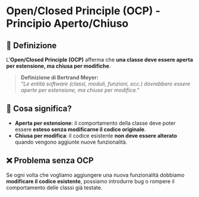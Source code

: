 # **Open/Closed Principle (OCP) - Principio Aperto/Chiuso**

## **📌 Definizione**
L'**Open/Closed Principle (OCP)** afferma che **una classe deve essere aperta per estensione, ma chiusa per modifiche**.

> **Definizione di Bertrand Meyer:**  
> *"Le entità software (classi, moduli, funzioni, ecc.) dovrebbero essere aperte per estensione, ma chiuse per modifica."*

## **🔹 Cosa significa?**
- **Aperta per estensione**: il comportamento della classe deve poter essere **esteso senza modificarne il codice originale**.
- **Chiusa per modifica**: il codice esistente **non deve essere alterato** quando vengono aggiunte nuove funzionalità.

## **❌ Problema senza OCP**
Se ogni volta che vogliamo aggiungere una nuova funzionalità dobbiamo **modificare il codice esistente**, possiamo introdurre bug o rompere il comportamento delle classi già testate.